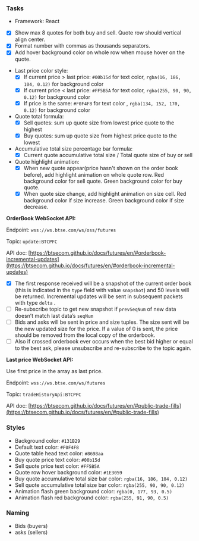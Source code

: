 ### **Tasks**

- Framework: React
- [x] Show max 8 quotes for both buy and sell. Quote row should vertical align center.
- [x] Format number with commas as thousands separators.
- [x] Add hover background color on whole row when mouse hover on the quote.
- Last price color style:
  - [x] If current price > last price: `#00b15d` for text color, `rgba(16, 186, 104, 0.12)` for background color
  - [x] If current price < last price: `#FF5B5A` for text color, `rgba(255, 90, 90, 0.12)` for background color
  - [x] If price is the same: `#F0F4F8` for text color , `rgba(134, 152, 170, 0.12)` for background color
- Quote total formula:
  - [x] Sell quotes: sum up quote size from lowest price quote to the highest
  - [x] Buy quotes: sum up quote size from highest price quote to the lowest
- Accumulative total size percentage bar formula:
  - [x] Current quote accumulative total size / Total quote size of buy or sell
- Quote highlight animation:
  - [x] When new quote appear(price hasn't shown on the order book before), add highlight animation on whole quote row. Red background color for sell quote. Green background color for buy quote.
  - [x] When quote size change, add highlight animation on size cell. Red background color if size increase. Green background color if size decrease.

**OrderBook WebSocket API:**

Endpoint: `wss://ws.btse.com/ws/oss/futures`

Topic: `update:BTCPFC`

API doc: [https://btsecom.github.io/docs/futures/en/#orderbook-incremental-updates](https://btsecom.github.io/docs/futures/en/#orderbook-incremental-updates)

- [x] The first response received will be a snapshot of the current order book (this is indicated in the `type` field with value `snapshot`) and 50 levels will be returned. Incremental updates will be sent in subsequent packets with type `delta` .
- [ ] Re-subscribe topic to get new snapshot if `prevSeqNum` of new data doesn’t match last data’s `seqNum`
- [ ] Bids and asks will be sent in price and size tuples. The size sent will be the new updated size for the price. If a value of 0 is sent, the price should be removed from the local copy of the orderbook.
- [ ] Also if crossed orderbook ever occurs when the best bid higher or equal to the best ask, please unsubscribe and re-subscribe to the topic again.

**Last price WebSocket API:**

Use first price in the array as last price.

Endpoint: `wss://ws.btse.com/ws/futures`

Topic: `tradeHistoryApi:BTCPFC`

API doc: [https://btsecom.github.io/docs/futures/en/#public-trade-fills](https://btsecom.github.io/docs/futures/en/#public-trade-fills)

### Styles

- Background color: `#131B29`
- Default text color: `#F0F4F8`
- Quote table head text color: `#8698aa`
- Buy quote price text color: `#00b15d`
- Sell quote price text color: `#FF5B5A`
- Quote row hover background color: `#1E3059`
- Buy quote accumulative total size bar color: `rgba(16, 186, 104, 0.12)`
- Sell quote accumulative total size bar color: `rgba(255, 90, 90, 0.12)`
- Animation flash green background color: `rgba(0, 177, 93, 0.5)`
- Animation flash red background color: `rgba(255, 91, 90, 0.5)`

### Naming

- Bids (buyers)
- asks (sellers)
